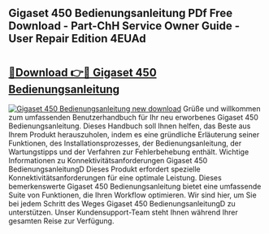 ## Gigaset 450 Bedienungsanleitung PDf Free Download - Part-ChH Service Owner Guide - User Repair Edition 4EUAd

# <h2><a href="http://df4buz.blite.top/?on=Gigaset+450+Bedienungsanleitung">🔗Download 👉🔴 Gigaset 450 Bedienungsanleitung</a></h2>

[![Gigaset 450 Bedienungsanleitung new download](https://i.imgur.com/lujVjoI.png)](http://df4buz.blite.top/?on=Gigaset+450+Bedienungsanleitung)
Grüße und willkommen zum umfassenden Benutzerhandbuch für Ihr neu erworbenes Gigaset 450 Bedienungsanleitung. Dieses Handbuch soll Ihnen helfen, das Beste aus Ihrem Produkt herauszuholen, indem es eine gründliche Erläuterung seiner Funktionen, des Installationsprozesses, der Bedienungsanleitung, der Wartungstipps und der Verfahren zur Fehlerbehebung enthält. Wichtige Informationen zu Konnektivitätsanforderungen Gigaset 450 BedienungsanleitungD Dieses Produkt erfordert spezielle Konnektivitätsanforderungen für eine optimale Leistung. Dieses bemerkenswerte Gigaset 450 Bedienungsanleitung bietet eine umfassende Suite von Funktionen, die Ihren Workflow optimieren. Wir sind hier, um Sie bei jedem Schritt des Weges Gigaset 450 BedienungsanleitungD zu unterstützen. Unser Kundensupport-Team steht Ihnen während Ihrer gesamten Reise zur Verfügung.
